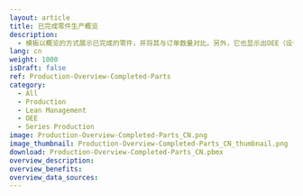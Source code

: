 ```yaml
---
layout: article
title: 已完成零件生产概览
description: 
  - 模板以概览的方式展示已完成的零件，并将其与订单数量对比。另外，它也显示出OEE（设备整体效率）值、订单原始信息以及下线时间。
lang: cn
weight: 1000
isDraft: false
ref: Production-Overview-Completed-Parts
category:
  - All
  - Production
  - Lean Management
  - OEE
  - Series Production
image: Production-Overview-Completed-Parts_CN.png
image_thumbnail: Production-Overview-Completed-Parts_CN_thumbnail.png
download: Production-Overview-Completed-Parts_CN.pbmx
overview_description:
overview_benefits:
overview_data_sources:
---
```

